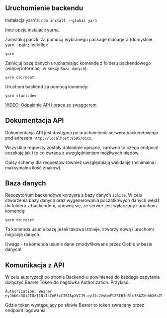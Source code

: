 ## Uruchomienie backendu

Instalacja yarn'a:
`npm install --global yarn`

[Inne opcje instalacji yarna.](https://classic.yarnpkg.com/lang/en/docs/install/)

Zainstaluj paczki za pomocą wybranego package managera (domyślnie yarn - patrz lockfile):

`yarn`

Zainicjuj bazę danych uruchamiając komendę z folderu backendowego (więcej informacji w sekcji `Baza danych`):

`yarn db:reset`

Uruchom backend za pomocą komendy:

`yarn start:dev`

[VIDEO: Odpalanie API i praca ze swaggerem.](https://youtu.be/0CTSrqNyEd0)

## Dokumentacja API

Dokumentacja API jest dostępna po uruchomieniu serwera backendowego pod adresem `http://localhost:9595/docs`.

Wszystkie requesty zostały dokładnie opisane, zarówno to czego endpoint oczekuję jak i to co zwraca z uwzględnieniem możliwych błędów.

Opisy schemy dla requestów również uwzględniają walidację (minimalna i maksymalna ilość znaków).

## Baza danych

Repozytorium backendowe korzysta z bazy danych `sqlite`. W celu stworzenia bazy danych oraz wygenerowania początkowych danych wejdź do folderu z backendem, upewnij się, że serwer jest wyłączony i uruchom komendę:

```
yarn db:reset
```

Ta komenda usunie bazę jeżeli takowa istnieje, stworzy nową i uruchomi migrację danych.

Uwaga - ta komenda usunie dane zmodyfikowane przez Ciebie w bazie danych!

## Komunikacja z API

W celu autoryzacji po stronie Backend-u powinieneś do każdego zapytania dołączyć Bearer Token do nagłówka Authorization. Przykład:

```
Authorization: Bearer eyJhbGc3OiJIUzI1NiIsInR5cCI6IkpXVCJ9.eyJ1c2VybmFtZSI6InRlc3RAZXhhbXBsZS5jb20iLCJzd1IiOjE2NzQxMjcvMzcxMzEsImZpcnN0bmFtZSI6InRlc3QiLCJsYXN0bmFtZSI6InRlc3QiLCJpYXQiOjE2NzQxNDE4ODcsImV4cCI6MTY3NDE0aTQ4N30.SOU2GqpndnREZsrSiEbx7_cwcqXkA1jG5jkvDLX5emw
```

Gdzie token występujący po słowie Bearer to token zwracany przez endpoint logowania.
